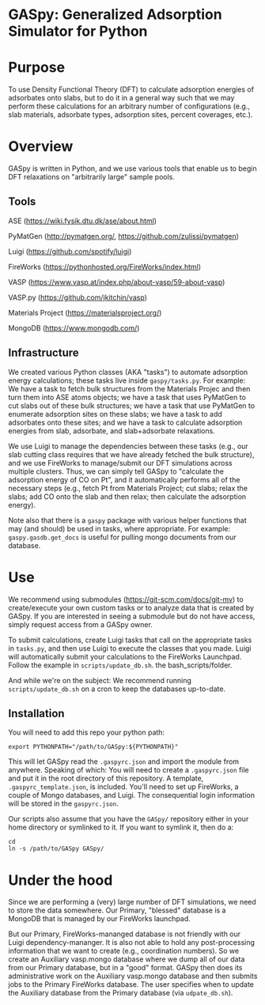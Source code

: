 # GASpy:  Generalized Adsorption Simulator for Python

# Purpose
To use Density Functional Theory (DFT) to calculate adsorption energies of adsorbates onto slabs,
but to do it in a general way such that we may perform these calculations for an arbitrary
number of configurations (e.g., slab materials, adsorbate types, adsorption sites, percent
coverages, etc.).

# Overview
GASpy is written in Python, and we use various tools that enable us to begin DFT relaxations on
"arbitrarily large" sample pools.

## Tools
ASE (https://wiki.fysik.dtu.dk/ase/about.html)

PyMatGen (http://pymatgen.org/, https://github.com/zulissi/pymatgen)

Luigi (https://github.com/spotify/luigi)

FireWorks (https://pythonhosted.org/FireWorks/index.html)

VASP (https://www.vasp.at/index.php/about-vasp/59-about-vasp)

VASP.py (https://github.com/jkitchin/vasp)

Materials Project (https://materialsproject.org/)

MongoDB (https://www.mongodb.com/)

## Infrastructure
We created various Python classes (AKA "tasks") to automate adsorption energy calculations;
these tasks live inside `gaspy/tasks.py`. For example:  We have a task to fetch bulk structures
from the Materials Projec and then turn them into ASE atoms objects; we have a task that uses
PyMatGen to cut slabs out of these bulk structures; we have a task that use PyMatGen to enumerate
adsorption sites on these slabs; we have a task to add adsorbates onto these sites; and we have
a task to calculate adsorption energies from slab, adsorbate, and slab+adsorbate relaxations.

We use Luigi to manage the dependencies between these tasks (e.g., our slab cutting class requires
that we have already fetched the bulk structure), and we use FireWorks to manage/submit our DFT
simulations across multiple clusters. Thus, we can simply tell GASpy to "calculate the adsorption
energy of CO on Pt", and it automatically performs all of the necessary steps (e.g., fetch Pt from
Materials Project; cut slabs; relax the slabs; add CO onto the slab and then relax; then calculate
the adsorption energy).

Note also that there is a `gaspy` package with various helper functions that may (and should) be
used in tasks, where appropriate. For example:  `gaspy.gasdb.get_docs` is useful for
pulling mongo documents from our database.

# Use
We recommend using submodules (https://git-scm.com/docs/git-mv) to create/execute your own custom
tasks or to analyze data that is created by GASpy. If you are interested in seeing a submodule but
do not have access, simply request access from a GASpy owner.

To submit calculations, create Luigi tasks that call on the appropriate tasks in `tasks.py`,
and then use Luigi to execute the classes that you made. Luigi will automatically submit your
calculations to the FireWorks Launchpad. Follow the example in `scripts/update_db.sh`.
the bash_scripts/folder.

And while we're on the subject:  We recommend running `scripts/update_db.sh` on a cron to keep the
databases up-to-date.

## Installation
You will need to add this repo your python path:
```
export PYTHONPATH="/path/to/GASpy:${PYTHONPATH}"
```
This will let GASpy read the `.gaspyrc.json` and import the module from anywhere. Speaking of
which:  You will need to create a `.gaspyrc.json` file and put it in the root directory of
this repository. A template, `.gaspyrc_template.json`, is included. You'll need to set up
FireWorks, a couple of Mongo databases, and Luigi. The consequential login information will be
stored in the `gaspyrc.json`.

Our scripts also assume that you have the `GASpy/` repository either in your home directory or
symlinked to it. If you want to symlink it, then do a:
```
cd
ln -s /path/to/GASpy GASpy/
```

# Under the hood
Since we are performing a (very) large number of DFT simulations, we need to store the data
somewhere. Our Primary, "blessed" database is a MongoDB that is managed by our FireWorks
launchpad.

But our Primary, FireWorks-mananged database is not friendly with our Luigi dependency-mananger.
It is also not able to hold any post-processing information that we want to create (e.g.,
coordination numbers). So we create an Auxiliary vasp.mongo database where we dump all of our
data from our Primary database, but in a "good" format. GASpy then does its administrative work on
the Auxiliary vasp.mongo database and then submits jobs to the Primary FireWorks database. The
user specifies when to update the Auxiliary database from the Primary database (via
`udpate_db.sh`).
